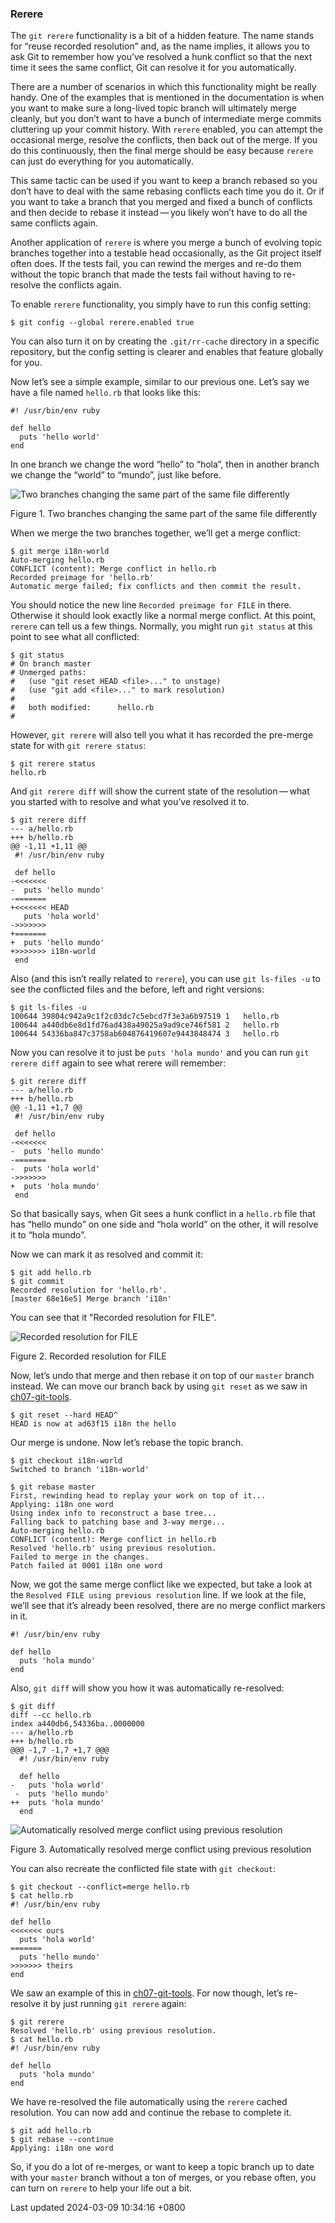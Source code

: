 ### Rerere

The `git rerere` functionality is a bit of a hidden feature. The name
stands for “reuse recorded resolution” and, as the name implies, it
allows you to ask Git to remember how you’ve resolved a hunk conflict so
that the next time it sees the same conflict, Git can resolve it for you
automatically.

There are a number of scenarios in which this functionality might be
really handy. One of the examples that is mentioned in the documentation
is when you want to make sure a long-lived topic branch will ultimately
merge cleanly, but you don’t want to have a bunch of intermediate merge
commits cluttering up your commit history. With `rerere` enabled, you
can attempt the occasional merge, resolve the conflicts, then back out
of the merge. If you do this continuously, then the final merge should
be easy because `rerere` can just do everything for you automatically.

This same tactic can be used if you want to keep a branch rebased so you
don’t have to deal with the same rebasing conflicts each time you do it.
Or if you want to take a branch that you merged and fixed a bunch of
conflicts and then decide to rebase it instead — you likely won’t have
to do all the same conflicts again.

Another application of `rerere` is where you merge a bunch of evolving
topic branches together into a testable head occasionally, as the Git
project itself often does. If the tests fail, you can rewind the merges
and re-do them without the topic branch that made the tests fail without
having to re-resolve the conflicts again.

To enable `rerere` functionality, you simply have to run this config
setting:

```shell
$ git config --global rerere.enabled true
```

You can also turn it on by creating the `.git/rr-cache` directory in a
specific repository, but the config setting is clearer and enables that
feature globally for you.

Now let’s see a simple example, similar to our previous one. Let’s say
we have a file named `hello.rb` that looks like this:

```shell
#! /usr/bin/env ruby

def hello
  puts 'hello world'
end
```

In one branch we change the word “hello” to “hola”, then in another
branch we change the “world” to “mundo”, just like before.

![Two branches changing the same part of the same file
differently](../../../../images/rerere1.png)

Figure 1. Two branches changing the same part of the same file
differently

When we merge the two branches together, we’ll get a merge conflict:

```shell
$ git merge i18n-world
Auto-merging hello.rb
CONFLICT (content): Merge conflict in hello.rb
Recorded preimage for 'hello.rb'
Automatic merge failed; fix conflicts and then commit the result.
```

You should notice the new line `Recorded preimage for FILE` in there.
Otherwise it should look exactly like a normal merge conflict. At this
point, `rerere` can tell us a few things. Normally, you might run
`git status` at this point to see what all conflicted:

```shell
$ git status
# On branch master
# Unmerged paths:
#   (use "git reset HEAD <file>..." to unstage)
#   (use "git add <file>..." to mark resolution)
#
#   both modified:      hello.rb
#
```

However, `git rerere` will also tell you what it has recorded the
pre-merge state for with `git rerere status`:

```shell
$ git rerere status
hello.rb
```

And `git rerere diff` will show the current state of the
resolution — what you started with to resolve and what you’ve resolved
it to.

```shell
$ git rerere diff
--- a/hello.rb
+++ b/hello.rb
@@ -1,11 +1,11 @@
 #! /usr/bin/env ruby

 def hello
-<<<<<<<
-  puts 'hello mundo'
-=======
+<<<<<<< HEAD
   puts 'hola world'
->>>>>>>
+=======
+  puts 'hello mundo'
+>>>>>>> i18n-world
 end
```

Also (and this isn’t really related to `rerere`), you can use
`git ls-files -u` to see the conflicted files and the before, left and
right versions:

```shell
$ git ls-files -u
100644 39804c942a9c1f2c03dc7c5ebcd7f3e3a6b97519 1   hello.rb
100644 a440db6e8d1fd76ad438a49025a9ad9ce746f581 2   hello.rb
100644 54336ba847c3758ab604876419607e9443848474 3   hello.rb
```

Now you can resolve it to just be `puts 'hola mundo'` and you can run
`git rerere diff` again to see what rerere will remember:

```shell
$ git rerere diff
--- a/hello.rb
+++ b/hello.rb
@@ -1,11 +1,7 @@
 #! /usr/bin/env ruby

 def hello
-<<<<<<<
-  puts 'hello mundo'
-=======
-  puts 'hola world'
->>>>>>>
+  puts 'hola mundo'
 end
```

So that basically says, when Git sees a hunk conflict in a `hello.rb`
file that has “hello mundo” on one side and “hola world” on the other,
it will resolve it to “hola mundo”.

Now we can mark it as resolved and commit it:

```shell
$ git add hello.rb
$ git commit
Recorded resolution for 'hello.rb'.
[master 68e16e5] Merge branch 'i18n'
```

You can see that it "Recorded resolution for FILE".

![Recorded resolution for FILE](../../../../images/rerere2.png)

Figure 2. Recorded resolution for FILE

Now, let’s undo that merge and then rebase it on top of our `master`
branch instead. We can move our branch back by using `git reset` as we
saw in [ch07-git-tools](ch07-git-tools.md#git_reset).

```shell
$ git reset --hard HEAD^
HEAD is now at ad63f15 i18n the hello
```

Our merge is undone. Now let’s rebase the topic branch.

```shell
$ git checkout i18n-world
Switched to branch 'i18n-world'

$ git rebase master
First, rewinding head to replay your work on top of it...
Applying: i18n one word
Using index info to reconstruct a base tree...
Falling back to patching base and 3-way merge...
Auto-merging hello.rb
CONFLICT (content): Merge conflict in hello.rb
Resolved 'hello.rb' using previous resolution.
Failed to merge in the changes.
Patch failed at 0001 i18n one word
```

Now, we got the same merge conflict like we expected, but take a look at
the `Resolved FILE using previous resolution` line. If we look at the
file, we’ll see that it’s already been resolved, there are no merge
conflict markers in it.

```shell
#! /usr/bin/env ruby

def hello
  puts 'hola mundo'
end
```

Also, `git diff` will show you how it was automatically re-resolved:

```shell
$ git diff
diff --cc hello.rb
index a440db6,54336ba..0000000
--- a/hello.rb
+++ b/hello.rb
@@@ -1,7 -1,7 +1,7 @@@
  #! /usr/bin/env ruby

  def hello
-   puts 'hola world'
 -  puts 'hello mundo'
++  puts 'hola mundo'
  end
```

![Automatically resolved merge conflict using previous
resolution](../../../../images/rerere3.png)

Figure 3. Automatically resolved merge conflict using previous
resolution

You can also recreate the conflicted file state with `git checkout`:

```shell
$ git checkout --conflict=merge hello.rb
$ cat hello.rb
#! /usr/bin/env ruby

def hello
<<<<<<< ours
  puts 'hola world'
=======
  puts 'hello mundo'
>>>>>>> theirs
end
```

We saw an example of this in
[ch07-git-tools](ch07-git-tools.md#advanced_merging). For now
though, let’s re-resolve it by just running `git rerere` again:

```shell
$ git rerere
Resolved 'hello.rb' using previous resolution.
$ cat hello.rb
#! /usr/bin/env ruby

def hello
  puts 'hola mundo'
end
```

We have re-resolved the file automatically using the `rerere` cached
resolution. You can now add and continue the rebase to complete it.

```shell
$ git add hello.rb
$ git rebase --continue
Applying: i18n one word
```

So, if you do a lot of re-merges, or want to keep a topic branch up to
date with your `master` branch without a ton of merges, or you rebase
often, you can turn on `rerere` to help your life out a bit.

Last updated 2024-03-09 10:34:16 +0800
